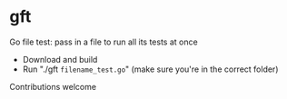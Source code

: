 # gft
Go file test: pass in a file to run all its tests at once

- Download and build
- Run "./gft `filename_test.go`" (make sure you're in the correct folder)

Contributions welcome
